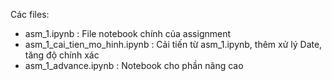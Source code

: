 Các files:

- asm_1.ipynb : File notebook chính của assignment 
- asm_1_cai_tien_mo_hinh.ipynb : Cải tiến từ asm_1.ipynb, thêm xử lý Date, tăng độ chính xác
- asm_1_advance.ipynb : Notebook cho phần nâng cao 